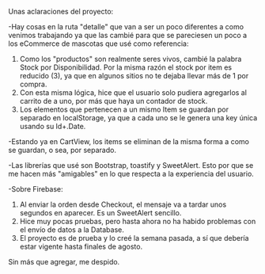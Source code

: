 Unas aclaraciones del proyecto:

-Hay cosas en la ruta "detalle" que van a ser un poco diferentes a como venimos trabajando ya que las cambié para que se pareciesen un poco a los eCommerce de mascotas que usé como referencia:
  1) Como los "productos" son realmente seres vivos, cambié la palabra Stock por Disponibilidad. Por la misma razón el stock por item es reducido (3), ya que en algunos sitios no te dejaba llevar más de 1 por compra.
  2) Con esta misma lógica, hice que el usuario solo pudiera agregarlos al carrito de a uno, por más que haya un contador de stock.
  3) Los elementos que pertenecen a un mismo Item se guardan por separado en localStorage, ya que a cada uno se le genera una key única usando su Id+.Date.

-Estando ya en CartView, los items se eliminan de la misma forma a como se guardan, o sea, por separado.

-Las librerías que usé son Bootstrap, toastify y SweetAlert. Esto por que se me hacen más "amigables" en lo que respecta a la experiencia del usuario.

-Sobre Firebase:
 1) Al enviar la orden desde Checkout, el mensaje va a tardar unos segundos en aparecer. Es un SweetAlert sencillo.
 2) Hice muy pocas pruebas, pero hasta ahora no ha habido problemas con el envío de datos a la Database.
 3) El proyecto es de prueba y lo creé la semana pasada, a sí que debería estar vigente hasta finales de agosto.




Sin más que agregar, me despido. 

